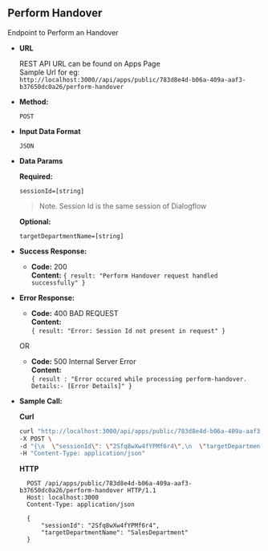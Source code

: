 **Perform Handover**
----
  Endpoint to Perform an Handover

* **URL**

    REST API URL can be found on Apps Page <br />
    Sample Url for eg: <br /> `http://localhost:3000//api/apps/public/783d8e4d-b06a-409a-aaf3-b37650dc0a26/perform-handover`

* **Method:**

  `POST`
  
*  **Input Data Format**

    `JSON`

* **Data Params**

   **Required:**
 
   `sessionId=[string]`
   > Note. Session Id is the same session of Dialogflow

   **Optional:**

   `targetDepartmentName=[string]`


* **Success Response:**

  * **Code:** 200 <br />
    **Content:** `{ result: "Perform Handover request handled successfully" }`
 
* **Error Response:**

  * **Code:** 400 BAD REQUEST <br />
    **Content:** <br/>
    `{
        result: "Error: Session Id not present in request"
    }`

  OR

  * **Code:** 500 Internal Server Error <br />
    **Content:** <br />
    `{ result : "Error occured while processing perform-handover. Details:- [Error Details]" }`

* **Sample Call:**

    **Curl**
    ```bash
    curl "http://localhost:3000/api/apps/public/783d8e4d-b06a-409a-aaf3-b37650dc0a26/perform-handover" \
    -X POST \
    -d "{\n  \"sessionId\": \"2Sfq8wXw4fYPMf6r4\",\n  \"targetDepartmentName\": \"SalesDepartment\"\n}" \
    -H "Content-Type: application/json" 
    ```
    **HTTP**

  ```HTTP
    POST /api/apps/public/783d8e4d-b06a-409a-aaf3-b37650dc0a26/perform-handover HTTP/1.1
    Host: localhost:3000
    Content-Type: application/json

    {
        "sessionId": "2Sfq8wXw4fYPMf6r4",
        "targetDepartmentName": "SalesDepartment"
    }
  ```
